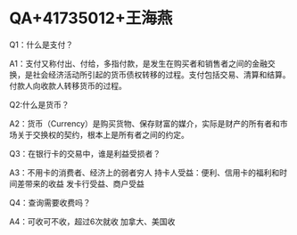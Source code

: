 # QA+41735012+王海燕

Q1：什么是支付？

A1：支付又称付出、付给，多指付款，是发生在购买者和销售者之间的金融交换，是社会经济活动所引起的货币债权转移的过程。支付包括交易、清算和结算。
付款人向收款人转移货币的过程。

Q2:什么是货币？

A2：货币（Currency）是购买货物、保存财富的媒介，实际是财产的所有者和市场关于交换权的契约，根本上是所有者之间的约定。

Q3：在银行卡的交易中，谁是利益受损者？

A3：不用卡的消费者、经济上的弱者穷人
持卡人受益：便利、信用卡的福利和时间差带来的收益
发卡行受益、商户受益

Q4：查询需要收费吗？

A4：可收可不收，超过6次就收
       加拿大、美国收
